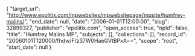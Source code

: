 {
  "target_url": "http://www.epolitix.com/mpwebsites/mpwebsitepage/mpsite/humfrey-malins/", 
  "end_date": null, 
  "date": "2006-01-01T12:00:00", 
  "slug": 32899327, 
  "publisher": "epolitix.com", 
  "open_access": true, 
  "npld": false, 
  "title": "Humfrey Malins MP", 
  "subjects": [], 
  "collections": [], 
  "record_id": "20060101T120000/fhdw/F/z37W0HaeGVtBPxA==", 
  "scope": "root", 
  "start_date": null
}

